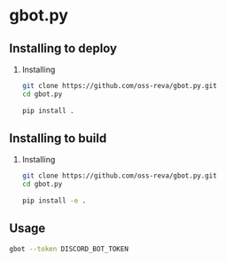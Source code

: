 # gbot.py

## Installing to deploy
1. Installing
   ```bash
   git clone https://github.com/oss-reva/gbot.py.git
   cd gbot.py
    
   pip install .
   ```

## Installing to build
1. Installing
   ```bash
   git clone https://github.com/oss-reva/gbot.py.git
   cd gbot.py
    
   pip install -e .
   ```

## Usage
 ```bash
 gbot --token DISCORD_BOT_TOKEN
 ```
